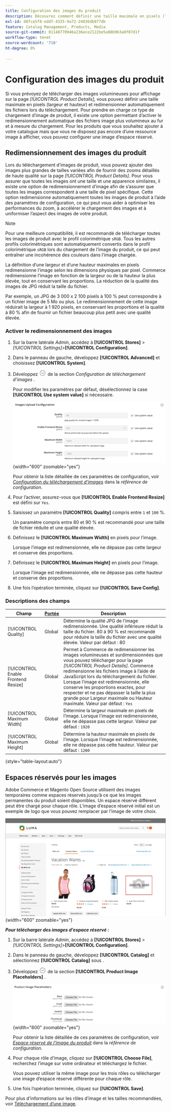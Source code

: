 ```yaml
---
title: Configuration des images du produit
description: Découvrez comment définir une taille maximale en pixels (largeur et hauteur) et redimensionner automatiquement les fichiers image du produit lors du téléchargement.
exl-id: d8fce5f8-eddf-4335-9a72-24036db077db
feature: Catalog Management, Products, Media
source-git-commit: 01148770946a236ece2122be5a88b963a0f07d1f
workflow-type: tm+mt
source-wordcount: '710'
ht-degree: 0%

---
```


# Configuration des images du produit

Si vous prévoyez de télécharger des images volumineuses pour affichage sur la page _[!UICONTROL Product Details]_, vous pouvez définir une taille maximale en pixels (largeur et hauteur) et redimensionner automatiquement les fichiers lors du téléchargement. Pour prendre en charge ce type de chargement d’image de produit, il existe une option permettant d’activer le redimensionnement automatique des fichiers image plus volumineux au fur et à mesure du chargement. Pour les produits que vous souhaitez ajouter à votre catalogue mais que vous ne disposez pas encore d’une ressource image à afficher, vous pouvez configurer une image d’espace réservé.

## Redimensionnement des images du produit

Lors du téléchargement d’images de produit, vous pouvez ajouter des images plus grandes de tailles variées afin de fournir des zooms détaillés de haute qualité sur la page _[!UICONTROL Product Details]_. Pour vous assurer que toutes les images ont une taille et une apparence similaires, il existe une option de redimensionnement d’image afin de s’assurer que toutes les images correspondent à une taille de pixel spécifique. Cette option redimensionne automatiquement toutes les images de produit à l’aide des paramètres de configuration, ce qui peut vous aider à optimiser les performances du zoom, à accélérer le chargement des images et à uniformiser l’aspect des images de votre produit.

>[!NOTE]
>
>Pour une meilleure compatibilité, il est recommandé de télécharger toutes les images de produit avec le profil colorimétrique `sRGB`. Tous les autres profils colorimétriques sont automatiquement convertis dans le profil colorimétrique `sRGB` lors du chargement de l’image du produit, ce qui peut entraîner une incohérence des couleurs dans l’image chargée.

La définition d’une largeur et d’une hauteur maximales en pixels redimensionne l’image selon les dimensions physiques par pixel. Commerce redimensionne l’image en fonction de la largeur ou de la hauteur la plus élevée, tout en conservant les proportions. La réduction de la qualité des images de JPG réduit la taille du fichier.

Par exemple, un JPG de 3 000 x 2 100 pixels à 100 % peut correspondre à un fichier image de 5 Mo ou plus. Le redimensionnement de cette image réduirait la largeur à 1 920 pixels, en conservant les proportions et la qualité à 80 % afin de fournir un fichier beaucoup plus petit avec une qualité élevée.

### Activer le redimensionnement des images

1. Sur la barre latérale _Admin_, accédez à **[!UICONTROL Stores]** > _[!UICONTROL Settings]_>**[!UICONTROL Configuration]**.

1. Dans le panneau de gauche, développez **[!UICONTROL Advanced]** et choisissez **[!UICONTROL System]**.

1. Développez ![Développer le sélecteur](../assets/icon-display-expand.png) de la section _Configuration de téléchargement d’images_ .

   Pour modifier les paramètres par défaut, désélectionnez la case **[!UICONTROL Use system value]** si nécessaire.

   ![Configuration de téléchargement d’image](../configuration-reference/advanced/assets/system-image-upload-configuration.png){width="600" zoomable="yes"}

   Pour obtenir la liste détaillée de ces paramètres de configuration, voir [_Configuration du téléchargement d’images_](../configuration-reference/advanced/system.md#image-upload-configuration) dans la _référence de configuration_.

1. Pour l’activer, assurez-vous que **[!UICONTROL Enable Frontend Resize]** est défini sur `Yes`.

1. Saisissez un paramètre **[!UICONTROL Quality]** compris entre `1` et `100` %.

   Un paramètre compris entre 80 et 90 % est recommandé pour une taille de fichier réduite et une qualité élevée.

1. Définissez le **[!UICONTROL Maximum Width]** en pixels pour l’image.

   Lorsque l’image est redimensionnée, elle ne dépasse pas cette largeur et conserve des proportions.

1. Définissez le **[!UICONTROL Maximum Height]** en pixels pour l’image.

   Lorsque l’image est redimensionnée, elle ne dépasse pas cette hauteur et conserve des proportions.

1. Une fois l’opération terminée, cliquez sur **[!UICONTROL Save Config]**.

### Descriptions des champs

| Champ | [Portée](../getting-started/websites-stores-views.md#scope-settings) | Description |
|--- |--- |--- |
| [!UICONTROL Quality] | Global | Détermine la qualité JPG de l’image redimensionnée. Une qualité inférieure réduit la taille du fichier. 80 à 90 % est recommandé pour réduire la taille du fichier avec une qualité élevée. Valeur par défaut : 80 |
| [!UICONTROL Enable Frontend Resize] | Global | Permet à Commerce de redimensionner les images volumineuses et surdimensionnées que vous pouvez télécharger pour la page _[!UICONTROL Product Details]_. Commerce redimensionne les fichiers image à l’aide de JavaScript lors du téléchargement du fichier. Lorsque l’image est redimensionnée, elle conserve les proportions exactes, pour respecter et ne pas dépasser la taille la plus grande pour Largeur maximale ou Hauteur maximale. Valeur par défaut : `Yes` |
| [!UICONTROL Maximum Width] | Global | Détermine la largeur maximale en pixels de l’image. Lorsque l’image est redimensionnée, elle ne dépasse pas cette largeur. Valeur par défaut : `1920` |
| [!UICONTROL Maximum Height] | Global | Détermine la hauteur maximale en pixels de l’image. Lorsque l’image est redimensionnée, elle ne dépasse pas cette hauteur. Valeur par défaut : `1200` |

{style="table-layout:auto"}

## Espaces réservés pour les images

Adobe Commerce et Magento Open Source utilisent des images temporaires comme espaces réservés jusqu’à ce que les images permanentes du produit soient disponibles. Un espace réservé différent peut être chargé pour chaque rôle. L’image d’espace réservé initial est un exemple de logo que vous pouvez remplacer par l’image de votre choix.

![Espace réservé de l’image](./assets/storefront-image-placeholder.png){width="600" zoomable="yes"}

**_Pour télécharger des images d’espace réservé :_**

1. Sur la barre latérale _Admin_, accédez à **[!UICONTROL Stores]** > _[!UICONTROL Settings]_>**[!UICONTROL Configuration]**.

1. Dans le panneau de gauche, développez **[!UICONTROL Catalog]** et sélectionnez **[!UICONTROL Catalog]** sous .

1. Développez ![Icône d’extension](../assets/icon-display-expand.png) de la section **[!UICONTROL Product Image Placeholders]** .

   ![Espace réservé de l’image du produit](../configuration-reference/catalog/assets/catalog-product-image-placeholders.png){width="600" zoomable="yes"}

   Pour obtenir la liste détaillée de ces paramètres de configuration, voir [_Espace réservé de l’image du produit_](../configuration-reference/catalog/catalog.md#product-image-placeholders) dans la _référence de configuration_.

1. Pour chaque rôle d’image, cliquez sur **[!UICONTROL Choose File]**, recherchez l’image sur votre ordinateur et téléchargez le fichier.

   Vous pouvez utiliser la même image pour les trois rôles ou télécharger une image d’espace réservé différente pour chaque rôle.

1. Une fois l’opération terminée, cliquez sur **[!UICONTROL Save]**.

Pour plus d’informations sur les rôles d’image et les tailles recommandées, voir [Téléchargement d’une image](product-image.md#upload-an-image).
